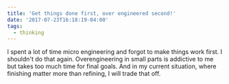 ```yaml
---
title: 'Get things done first, over engineered second!'
date: '2017-07-23T16:18:19-04:00'
tags:
  - thinking
---
```

I spent a lot of time micro engineering and forgot to make things work first. I shouldn't do that again. Overengineering in small parts is addictive to me but takes too much time for final goals. And in my current situation, where finishing matter more than refining, I will trade that off.

